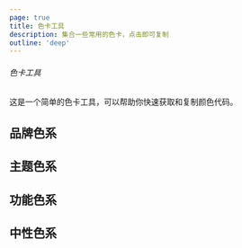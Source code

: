 ```yaml
---
page: true
title: 色卡工具
description: 集合一些常用的色卡，点击即可复制
outline: 'deep'
---
```


<script setup>
  import Colorcard from '../.vitepress/theme/tools/Colorcard.vue' 
</script>

###### 色卡工具

这是一个简单的色卡工具，可以帮助你快速获取和复制颜色代码。

## 品牌色系

<Colorcard 
  :colors="[
    { name: '品牌主色', value: '#10b981' },
    { name: '品牌次色', value: '#3b82f6' },
    { name: '品牌强调', value: '#f59e0b' },
    { name: '品牌背景', value: 'rgba(16, 185, 129, 0.1)' },
    { name: '品牌边框', value: 'rgba(16, 185, 129, 0.2)' }
  ]"
/>

## 主题色系

<Colorcard 
  :colors="[
    { name: '主题蓝', value: '#3b82f6' },
    { name: '主题绿', value: '#10b981' },
    { name: '主题黄', value: '#f59e0b' },
    { name: '主题红', value: '#ef4444' },
    { name: '主题紫', value: '#8b5cf6' },
    { name: '主题橙', value: '#f97316' },
    { name: '主题青', value: '#06b6d4' },
    { name: '主题粉', value: '#ec4899' }
  ]"
/>

## 功能色系

<Colorcard 
  :colors="[
    { name: '成功', value: '#10b981' },
    { name: '警告', value: '#f59e0b' },
    { name: '错误', value: '#ef4444' },
    { name: '信息', value: '#3b82f6' }
  ]"
/>

## 中性色系

<Colorcard 
  :colors="[
    { name: '纯黑', value: '#000000' },
    { name: '深灰', value: '#1f2937' },
    { name: '中灰', value: '#4b5563' },
    { name: '浅灰', value: '#9ca3af' },
    { name: '更浅灰', value: '#d1d5db' },
    { name: '最浅灰', value: '#f3f4f6' },
    { name: '纯白', value: '#ffffff' }
  ]"
/>

